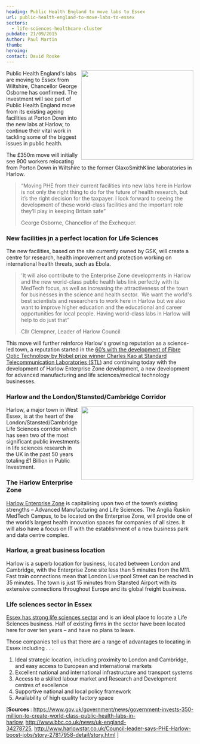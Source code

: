 ```yaml
---
heading: Public Health England to move labs to Essex
url: public-health-england-to-move-labs-to-essex
sectors:
  - life-sciences-healthcare-cluster 
pubdate: 21/09/2015
Author: Paul Martin
thumb: 
heroimg: 
contact: David Rooke
---
```

<p><strong><img alt='' src='http://www.investessex.co.uk/uploads/about/GSK_500px_150dpi.jpg' style='border-style:solid; border-width:0px; float:right; height:239px; margin:0px 3px; width:300px'/></strong></p><p>Public Health England's labs are moving to Essex from Wiltshire, Chancellor George Osborne has confirmed. The investment will see part of Public Health England move from its existing ageing facilities at Porton Down into the new labs at Harlow, to continue their vital work in tackling some of the biggest issues in public health.</p><p>The £350m move will initially see 900 workers relocating from Porton Down in Wiltshire to the former GlaxoSmithKline laboratories in Harlow.</p><blockquote><p>“Moving PHE from their current facilities into new labs here in Harlow is not only the right thing to do for the future of health research, but it’s the right decision for the taxpayer. I look forward to seeing the development of these world-class facilities and the important role they’ll play in keeping Britain safe”</p><p>George Osborne, Chancellor of the Exchequer.</p></blockquote><h3>New facilities jn a perfect location for Life Sciences</h3><p>The new facilities, based on the site currently owned by GSK, will create a centre for research, health improvement and protection working on international health threats, such as Ebola.</p><blockquote><p>'It will also contribute to the Enterprise Zone developments in Harlow and the new world-class public health labs link perfectly with its MedTech focus, as well as increasing the attractiveness of the town for businesses in the science and health sector.  We want the world's best scientists and researchers to work here in Harlow but we also want to improve higher education and the educational and career opportunities for local people. Having world-class labs in Harlow will help to do just that”</p><p>Cllr Clempner, Leader of Harlow Council</p></blockquote><p>This move will further reinforce Harlow's growing reputation as a science-led town, a reputation started in the <a href='http://www.investessex.co.uk/studies/case-studies/fibre-optic-invention'>60’s with the development of Fibre Optic Technology by Nobel prize winner Charles Kao at Standard Telecommunication Laboratories (STL)</a> and continuing today with the development of Harlow Enterprise Zone development, a new development for advanced manufacturing and life sciences/medical technology businesses.</p><h3>Harlow and the London/Stansted/Cambridge Corridor</h3><p><img alt='' src='http://www.investessex.co.uk/uploads/about/1Billion_Public_Investment_150dpi_RGB_copy.jpg' style='border-style:solid; border-width:0px; float:right; height:196px; margin:0px 3px; width:300px'/>Harlow, a major town in West Essex, is at the heart of the London/Stansted/Cambridge Life Sciences corridor which has seen two of the most significant public investments in life sciences research in the UK in the past 50 years totaling £1 Billion in Public Investment. </p><h3>The Harlow Enterprise Zone</h3><p><a href='http://www.investessex.co.uk/studies/place-studies/harlow_enterprise'>Harlow Enterprise Zone</a> is capitalising upon two of the town’s existing strengths – Advanced Manufacturing and Life Sciences. The Anglia Ruskin MedTech Campus, to be located on the Enterprise Zone, will provide one of the world’s largest health innovation spaces for companies of all sizes. It will also have a focus on IT with the establishment of a new business park and data centre complex.</p><h3>Harlow, a great business location</h3><p>Harlow is a superb location for business, located between London and Cambridge, with the Enterprise Zone site less than 5 minutes from the M11. Fast train connections mean that London Liverpool Street can be reached in 35 minutes. The town is just 15 minutes from Stansted Airport with its extensive connections throughout Europe and its global freight business.</p><h3>Life sciences sector in Essex</h3><p><a href='http://www.investessex.co.uk/sectors/life-sciences'>Essex has strong life sciences sector</a> and is an ideal place to locate a Life Sciences business. Half of existing firms in the sector have been located here for over ten years – and have no plans to leave.</p><p>Those companies tell us that there are a range of advantages to locating in Essex including . . .</p><ol><li>Ideal strategic location, including proximity to London and Cambridge, and easy access to European and international markets</li><li>Excellent national and international infrastructure and transport systems</li><li>Access to a skilled labour market and Research and Development centres of excellence</li><li>Supportive national and local policy framework</li><li>Availability of high quality factory space</li></ol><p>[<strong>Sources </strong>: <a href='https://www.gov.uk/government/news/government-invests-350-million-to-create-world-class-public-health-labs-in-harlow' target='_parent'>https://www.gov.uk/government/news/government-invests-350-million-to-create-world-class-public-health-labs-in-harlow</a>, <a href='http://www.bbc.co.uk/news/uk-england-34278725' target='_parent'>http://www.bbc.co.uk/news/uk-england-34278725</a>, <a href='http://www.harlowstar.co.uk/Council-leader-says-PHE-Harlow-boost-jobs/story-27817958-detail/story.html' target='_parent'>http://www.harlowstar.co.uk/Council-leader-says-PHE-Harlow-boost-jobs/story-27817958-detail/story.html</a> ]</p>